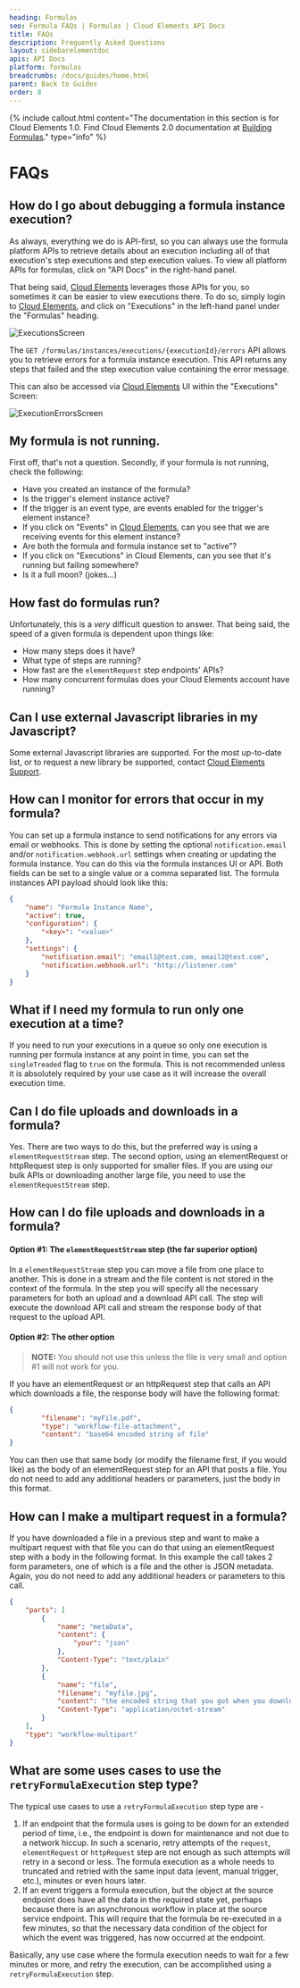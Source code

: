 ```yaml
---
heading: Formulas
seo: Formula FAQs | Formulas | Cloud Elements API Docs
title: FAQs
description: Frequently Asked Questions
layout: sidebarelementdoc
apis: API Docs
platform: formulas
breadcrumbs: /docs/guides/home.html
parent: Back to Guides
order: 8
---
```


{% include callout.html content="The documentation in this section is for Cloud Elements 1.0. Find Cloud Elements 2.0 documentation at <a href=../../guides/formulasC2/index.html>Building Formulas</a>." type="info" %}

# FAQs

## **How do I go about debugging a formula instance execution?**
As always, everything we do is API-first, so you can always use the formula platform APIs to retrieve details about an execution including all of that execution's step executions and step execution values.  To view all platform APIs for formulas, click on "API Docs" in the right-hand panel.

That being said, <a href="#" data-toggle="tooltip" data-original-title="{{site.data.glossary.ce-ui}}">Cloud Elements</a> leverages those APIs for you, so sometimes it can be easier to view executions there.  To do so, simply login to <a href="#" data-toggle="tooltip" data-original-title="{{site.data.glossary.ce-ui}}">Cloud Elements</a>, and click on "Executions" in the left-hand panel under the "Formulas" heading.

![ExecutionsScreen](/assets/img/formulas/executions.gif)

The `GET /formulas/instances/executions/{executionId}/errors` API allows you to retrieve errors for a formula instance execution.
This API returns any steps that failed and the step execution value containing the error message.

This can also be accessed via <a href="#" data-toggle="tooltip" data-original-title="{{site.data.glossary.ce-ui}}">Cloud Elements</a> UI within the "Executions" Screen:

![ExecutionErrorsScreen](https://cloud.githubusercontent.com/assets/7445993/19490597/037c8d34-952d-11e6-8c96-c2280ff329a2.gif)

## **My formula is not running.**
First off, that's not a question.  Secondly, if your formula is not running, check the following:

* Have you created an instance of the formula?
* Is the trigger's element instance active?
* If the trigger is an event type, are events enabled for the trigger's element instance?
* If you click on "Events" in <a href="#" data-toggle="tooltip" data-original-title="{{site.data.glossary.ce-ui}}">Cloud Elements</a>, can you see that we are receiving events for this element instance?
* Are both the formula and formula instance set to "active"?
* If you click on "Executions" in Cloud Elements, can you see that it's running but failing somewhere?
* Is it a full moon? (jokes...)

## **How fast do formulas run?**
Unfortunately, this is a *very* difficult question to answer.  That being said, the speed of a given formula is dependent upon things like:

* How many steps does it have?
* What type of steps are running?
* How fast are the `elementRequest` step endpoints' APIs?
* How many concurrent formulas does your Cloud Elements account have running?

## **Can I use external Javascript libraries in my Javascript?**
Some external Javascript libraries are supported.  For the most up-to-date list, or to request a new library be supported, contact [Cloud Elements Support](mailto:support@cloud-elements.com).

## **How can I monitor for errors that occur in my formula?**
You can set up a formula instance to send notifications for any errors via email or webhooks. This is done by setting the optional `notification.email` and/or `notification.webhook.url` settings when creating or updating the formula instance. You can do this via the formula instances UI or API. Both fields can be set to a single value or a comma separated list. The formula instances API payload should look like this:

```json
{
    "name": "Formula Instance Name",
    "active": true,
    "configuration": {
        "<key>": "<value>"
    },
    "settings": {
        "notification.email": "email1@test.com, email2@test.com",
        "notification.webhook.url": "http://listener.com"
    }
}
```

## **What if I need my formula to run only one execution at a time?**
If you need to run your executions in a queue so only one execution is running per formula instance at any point in time, you can set the `singleTreaded` flag to `true` on the formula. This is not recommended unless it is absolutely required by your use case as it will increase the overall execution time.

## **Can I do file uploads and downloads in a formula?**
Yes. There are two ways to do this, but the preferred way is using a `elementRequestStream` step. The second option, using an elementRequest or httpRequest step is only supported for smaller files. If you are using our bulk APIs or downloading another large file, you need to use the `elementRequestStream` step.

## **How can I do file uploads and downloads in a formula?**
#### Option #1: The `elementRequestStream` step (the far superior option)

In a `elementRequestStream` step you can move a file from one place to another. This is done in a stream and the file content is not stored in the context of the formula. In the step you will specify all the necessary parameters for both an upload and a download API call. The step will execute the download API call and stream the response body of that request to the upload API.

#### Option #2: The other option

> **NOTE:** You should not use this unless the file is very small and option #1 will not work for you.

If you have an elementRequest or an httpRequest step that calls an API which downloads a file, the response body will have the
following format:

```json
{
        "filename": "myFile.pdf",
        "type": "workflow-file-attachment",
        "content": "base64 encoded string of file"
}
```

You can then use that same body (or modify the filename first, if you would like) as the body of an elementRequest
step for an API that posts a file. You do not need to add any additional headers or parameters,
just the body in this format.

## **How can I make a multipart request in a formula?**
If you have downloaded a file in a previous step and want to make a multipart request with that file you can do that
using an elementRequest step with a body in the following format. In this example the call takes 2 form parameters,
one of which is a file and the other is JSON metadata. Again, you do not need to add any additional headers or
parameters to this call.

```json
{
    "parts": [
        {
            "name": "metaData",
            "content": {
                "your": "json"
            },
            "Content-Type": "text/plain"
        },
        {
            "name": "file",
            "filename": "myfile.jpg",
            "content": "the encoded string that you got when you downloaded the file",
            "Content-Type": "application/octet-stream"
        }
    ],
    "type": "workflow-multipart"
}
```

## **What are some uses cases to use the `retryFormulaExecution` step type?**
The typical use cases to use a `retryFormulaExecution` step type are -

1. If an endpoint that the formula uses is going to be down for an extended period of time, i.e., the endpoint is down for maintenance and not due to a network hiccup. In such a scenario, retry attempts of the `request`, `elementRequest` or `httpRequest` step are not enough as such attempts will retry in a second or less. The formula execution as a whole needs to truncated and retried with the same input data (event, manual trigger, etc.), minutes or even hours later.
2. If an event triggers a formula execution, but the object at the source endpoint does have all the data in the required state yet, perhaps because there is an asynchronous workflow in place at the source service endpoint. This will require that the formula be re-executed in a few minutes, so that the necessary data condition of the object for which the event was triggered, has now occurred at the endpoint.

Basically, any use case where the formula execution needs to wait for a few minutes or more, and retry the execution, can be accomplished using a `retryFormulaExecution` step.
